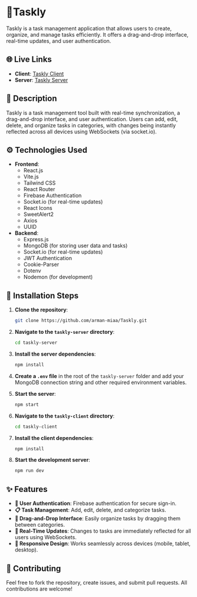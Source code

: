 


# 📑Taskly

Taskly is a task management application that allows users to create, organize, and manage tasks efficiently. It offers a drag-and-drop interface, real-time updates, and user authentication.

## 🌐 Live Links
- **Client**: [Taskly Client](https://taskly1.netlify.app/)
- **Server**: [Taskly Server](https://taskly-server-one.vercel.app/)

## 📄 Description
Taskly is a task management tool built with real-time synchronization, a drag-and-drop interface, and user authentication. Users can add, edit, delete, and organize tasks in categories, with changes being instantly reflected across all devices using WebSockets (via socket.io).

## ⚙️ Technologies Used
- **Frontend**:
  - React.js
  - Vite.js
  - Tailwind CSS
  - React Router
  - Firebase Authentication
  - Socket.io (for real-time updates)
  - React Icons
  - SweetAlert2
  - Axios
  - UUID
- **Backend**:
  - Express.js
  - MongoDB (for storing user data and tasks)
  - Socket.io (for real-time updates)
  - JWT Authentication
  - Cookie-Parser
  - Dotenv
  - Nodemon (for development)

## 🔧 Installation Steps
1. **Clone the repository**:
   ```bash
   git clone https://github.com/arman-miaa/Taskly.git
   ```

2. **Navigate to the `taskly-server` directory**:
   ```bash
   cd taskly-server
   ```

3. **Install the server dependencies**:
   ```bash
   npm install
   ```

4. **Create a `.env` file** in the root of the `taskly-server` folder and add your MongoDB connection string and other required environment variables.

5. **Start the server**:
   ```bash
   npm start
   ```

6. **Navigate to the `taskly-client` directory**:
   ```bash
   cd taskly-client
   ```

7. **Install the client dependencies**:
   ```bash
   npm install
   ```

8. **Start the development server**:
   ```bash
   npm run dev
   ```

## ✨ Features
- **🔑 User Authentication**: Firebase authentication for secure sign-in.
- **📋 Task Management**: Add, edit, delete, and categorize tasks.
- **🔄 Drag-and-Drop Interface**: Easily organize tasks by dragging them between categories.
- **📡 Real-Time Updates**: Changes to tasks are immediately reflected for all users using WebSockets.
- **📱 Responsive Design**: Works seamlessly across devices (mobile, tablet, desktop).

## 🤝 Contributing
Feel free to fork the repository, create issues, and submit pull requests. All contributions are welcome!
